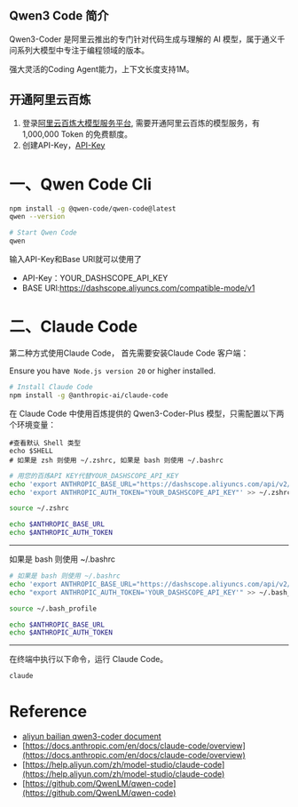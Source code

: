 
## Qwen3 Code 简介
Qwen3-Coder 是阿里云推出的专门针对代码生成与理解的 AI 模型，属于通义千问系列大模型中专注于编程领域的版本。

强大灵活的Coding Agent能力，上下文长度支持1M。


## 开通阿里云百炼
1. 登录[阿里云百炼大模型服务平台](https://bailian.console.aliyun.com/?spm=a2c4g.11186623.0.0.16fe5835dozoqh), 需要开通阿里云百炼的模型服务，有1,000,000 Token 的免费额度。
2. 创建API-Key，[API-Key](https://bailian.console.aliyun.com/?tab=model#/api-key)


# 一、Qwen Code Cli


```bash
npm install -g @qwen-code/qwen-code@latest
qwen --version
```

```bash
# Start Qwen Code
qwen
```



输入API-Key和Base URl就可以使用了
- API-Key：YOUR_DASHSCOPE_API_KEY
- BASE URl:https://dashscope.aliyuncs.com/compatible-mode/v1






# 二、Claude Code
第二种方式使用Claude Code，
首先需要安装Claude Code 客户端：

Ensure you have` Node.js version 20` or higher installed.
```bash
# Install Claude Code
npm install -g @anthropic-ai/claude-code

```

在 Claude Code 中使用百炼提供的 Qwen3-Coder-Plus 模型，只需配置以下两个环境变量：

```shell
#查看默认 Shell 类型
echo $SHELL
# 如果是 zsh 则使用 ~/.zshrc, 如果是 bash 则使用 ~/.bashrc
```

```bash
# 用您的百炼API KEY代替YOUR_DASHSCOPE_API_KEY
echo 'export ANTHROPIC_BASE_URL="https://dashscope.aliyuncs.com/api/v2/apps/claude-code-proxy"' >> ~/.zshrc
echo 'export ANTHROPIC_AUTH_TOKEN="YOUR_DASHSCOPE_API_KEY"' >> ~/.zshrc

source ~/.zshrc

echo $ANTHROPIC_BASE_URL
echo $ANTHROPIC_AUTH_TOKEN
```

---

如果是 bash 则使用 ~/.bashrc
```bash
# 如果是 bash 则使用 ~/.bashrc
echo 'export ANTHROPIC_BASE_URL="https://dashscope.aliyuncs.com/api/v2/apps/claude-code-proxy"' >> ~/.bash_profile
echo "export ANTHROPIC_AUTH_TOKEN='YOUR_DASHSCOPE_API_KEY'" >> ~/.bash_profile

source ~/.bash_profile

echo $ANTHROPIC_BASE_URL
echo $ANTHROPIC_AUTH_TOKEN
```




---
在终端中执行以下命令，运行 Claude Code。
```bash
claude
```





# Reference
- [aliyun bailian qwen3-coder document](https://bailian.console.aliyun.com/?spm=5176.29597918.J_SEsSjsNv72yRuRFS2VknO.2.338c7b08FaAFmQ&tab=api#/api/?type=model&url=https%3A%2F%2Fhelp.aliyun.com%2Fdocument_detail%2F2850166.html)
- [https://docs.anthropic.com/en/docs/claude-code/overview](https://docs.anthropic.com/en/docs/claude-code/overview)
- [https://help.aliyun.com/zh/model-studio/claude-code](https://help.aliyun.com/zh/model-studio/claude-code)
- [https://github.com/QwenLM/qwen-code](https://github.com/QwenLM/qwen-code)